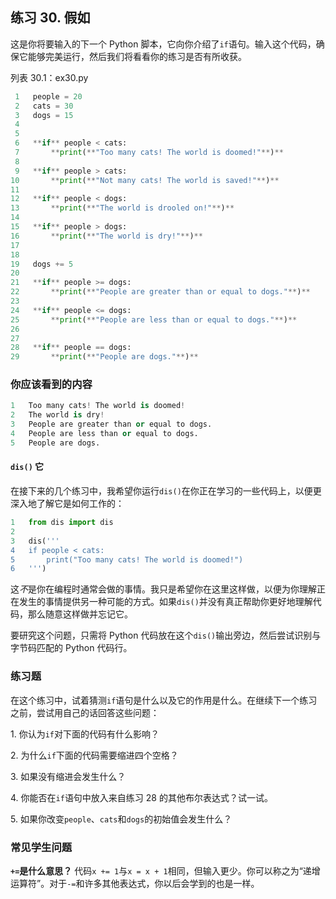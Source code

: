 ## 练习 30. 假如

这是你将要输入的下一个 Python 脚本，它向你介绍了`if`语句。输入这个代码，确保它能够完美运行，然后我们将看看你的练习是否有所收获。

列表 30.1：ex30.py

```py
 1   people = 20
 2   cats = 30
 3   dogs = 15
 4
 5
 6   **if** people < cats:
 7       **print(**"Too many cats! The world is doomed!"**)**
 8
 9   **if** people > cats:
10       **print(**"Not many cats! The world is saved!"**)**
11
12   **if** people < dogs:
13       **print(**"The world is drooled on!"**)**
14
15   **if** people > dogs:
16       **print(**"The world is dry!"**)**
17
18
19   dogs += 5
20
21   **if** people >= dogs:
22       **print(**"People are greater than or equal to dogs."**)**
23
24   **if** people <= dogs:
25       **print(**"People are less than or equal to dogs."**)**
26
27
28   **if** people == dogs:
29       **print(**"People are dogs."**)**
```

### 你应该看到的内容

```py
1   Too many cats! The world is doomed!
2   The world is dry!
3   People are greater than or equal to dogs.
4   People are less than or equal to dogs.
5   People are dogs.
```

#### `dis()` 它

在接下来的几个练习中，我希望你运行`dis()`在你正在学习的一些代码上，以便更深入地了解它是如何工作的：

```py
1   from dis import dis
2
3   dis('''
4   if people < cats:
5       print("Too many cats! The world is doomed!")
6   ''')
```

这*不*是你在编程时通常会做的事情。我只是希望你在这里这样做，以便为你理解正在发生的事情提供另一种可能的方式。如果`dis()`并没有真正帮助你更好地理解代码，那么随意这样做并忘记它。

要研究这个问题，只需将 Python 代码放在这个`dis()`输出旁边，然后尝试识别与字节码匹配的 Python 代码行。

### 练习题

在这个练习中，试着猜测`if`语句是什么以及它的作用是什么。在继续下一个练习之前，尝试用自己的话回答这些问题：

1\. 你认为`if`对下面的代码有什么影响？

2\. 为什么`if`下面的代码需要缩进四个空格？

3\. 如果没有缩进会发生什么？

4\. 你能否在`if`语句中放入来自练习 28 的其他布尔表达式？试一试。

5\. 如果你改变`people`、`cats`和`dogs`的初始值会发生什么？

### 常见学生问题

**`+=`是什么意思？** 代码`x += 1`与`x = x + 1`相同，但输入更少。你可以称之为“递增运算符”。对于`-=`和许多其他表达式，你以后会学到的也是一样。
